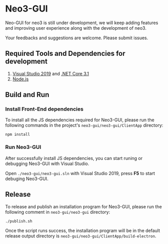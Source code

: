 # Neo3-GUI

Neo-GUI for neo3 is still under development, we will keep adding features and improving user experience along with the development of neo3. 

Your feedbacks and suggestions are welcome. Please submit issues.

## Required Tools and Dependencies for development

1. [Visual Studio 2019](https://visualstudio.microsoft.com/) and [.NET Core 3.1](https://dotnet.microsoft.com/download) 
2. [Node.js](https://nodejs.org/) 

## Build and Run

### Install Front-End dependencies
To install all the JS dependencies required for Neo3-GUI, please run the following commands in the project's `neo3-gui/neo3-gui/ClientApp` directory:

```
npm install
```

### Run Neo3-GUI
After successfully install JS dependencies, you can start runing or debugging Neo3-GUI with Visual Studio.

Open `./neo3-gui/neo3-gui.sln` with Visual Studio 2019, press **F5** to start debuging Neo3-GUI.

## Release
To release and publish an installation program for Neo3-GUI, please run the following comment in `neo3-gui/neo3-gui` directory:
```
./publish.sh
```
Once the script runs success,  the installation program will be in the default release output directory is `neo3-gui/neo3-gui/ClientApp/build-electron`. 
